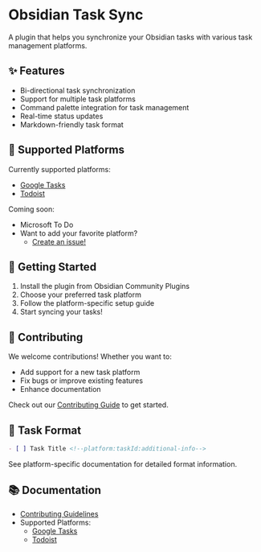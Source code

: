 # Obsidian Task Sync

A plugin that helps you synchronize your Obsidian tasks with various task management platforms.

## ✨ Features

- Bi-directional task synchronization
- Support for multiple task platforms
- Command palette integration for task management
- Real-time status updates
- Markdown-friendly task format

## 🔌 Supported Platforms

Currently supported platforms:

- [Google Tasks](docs/platform/GTask.md)
- [Todoist](docs/platform/Todoist.md)

Coming soon:

- Microsoft To Do
- Want to add your favorite platform?
  - [Create an issue!](https://github.com/hong-sile/obsidian-tasks-sync/issues)

## 🚀 Getting Started

1. Install the plugin from Obsidian Community Plugins
2. Choose your preferred task platform
3. Follow the platform-specific setup guide
4. Start syncing your tasks!

## 🤝 Contributing

We welcome contributions! Whether you want to:

- Add support for a new task platform
- Fix bugs or improve existing features
- Enhance documentation

Check out our [Contributing Guide](docs/contributing.md) to get started.

## 📝 Task Format

```markdown
- [ ] Task Title <!--platform:taskId:additional-info-->
```

See platform-specific documentation for detailed format information.

## 📚 Documentation

- [Contributing Guidelines](docs/contributing.md)
- Supported Platforms:
  - [Google Tasks](docs/platform/GTask.md)
  - [Todoist](docs/platform/todoist.md)
